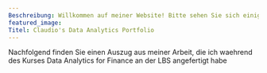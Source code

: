 ```yaml
---
Beschreibung: Willkommen auf meiner Website! Bitte sehen Sie sich einige der Dinge an, an denen ich waehrend meines Studiums an der London Business School gearbeitet habe
featured_image: 
Titel: Claudio's Data Analytics Portfolio
---
```


Nachfolgend finden Sie einen Auszug aus meiner Arbeit, die ich waehrend des Kurses Data Analytics for Finance an der LBS angefertigt habe